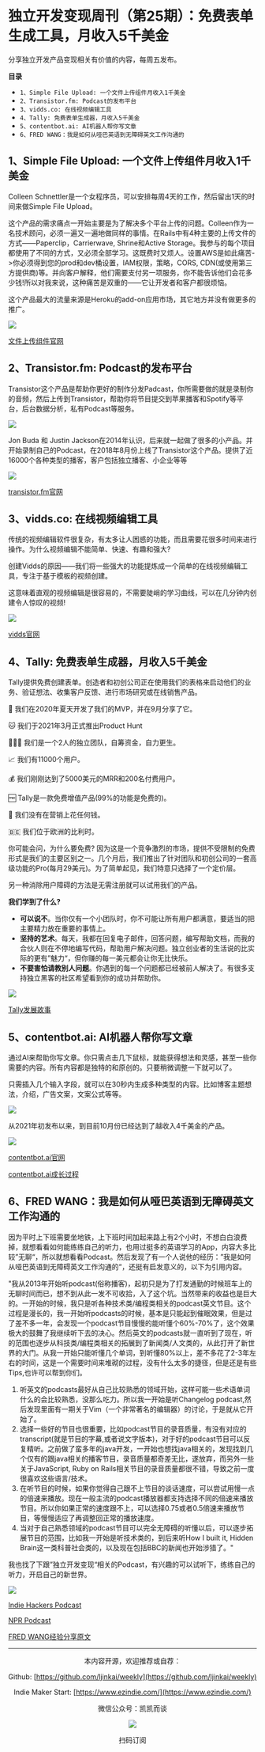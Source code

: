 # 独立开发变现周刊（第25期）：免费表单生成工具，月收入5千美金

分享独立开发产品变现相关有价值的内容，每周五发布。

**目录**
- `1、Simple File Upload: 一个文件上传组件月收入1千美金`
- `2、Transistor.fm: Podcast的发布平台`
- `3、vidds.co: 在线视频编辑工具`
- `4、Tally: 免费表单生成器，月收入5千美金`
- `5、contentbot.ai: AI机器人帮你写文章`
- `6、FRED WANG：我是如何从哑巴英语到无障碍英文工作沟通的`

## 1、Simple File Upload: 一个文件上传组件月收入1千美金

Colleen Schnettler是一个女程序员，可以安排每周4天的工作，然后留出1天的时间来做Simple File Upload。

这个产品的需求痛点一开始主要是为了解决多个平台上传的问题。Colleen作为一名技术顾问，必须一遍又一遍地做同样的事情。在Rails中有4种主要的上传文件的方式——Paperclip，Carrierwave, Shrine和Active Storage。我参与的每个项目都使用了不同的方式，又必须全部学习。这既费时又烦人。设置AWS是如此痛苦->你必须得到您的prod和dev桶设置，IAM权限，策略，CORS, CDN(或使用第三方提供商)等。并向客户解释，他们需要支付另一项服务，你不能告诉他们会花多少钱!所以对我来说，这种痛苦是双重的——它让开发者和客户都很烦恼。

这个产品最大的流量来源是Heroku的add-on应用市场，其它地方并没有做更多的推广。

![](http://qiniu.gafata.com/2021-10-21-Untitled.png?imageView2/2/w/600)

[文件上传组件官网](https://www.simplefileupload.com/)

## 2、Transistor.fm: Podcast的发布平台

Transistor这个产品是帮助你更好的制作分发Padcast，你所需要做的就是录制你的音频，然后上传到Transistor，帮助你将节目提交到苹果播客和Spotify等平台，后台数据分析，私有Podcast等服务。

![](http://qiniu.gafata.com/2021-10-21-Untitled%201.png?imageView2/2/w/600)

Jon Buda 和 Justin Jackson在2014年认识，后来就一起做了很多的小产品。并开始录制自己的Podcast，在2018年8月份上线了Transistor这个产品。提供了近16000个各种类型的播客，客户包括独立播客、小企业等等

![](http://qiniu.gafata.com/2021-10-21-Untitled%202.png?imageView2/2/w/600)

[transistor.fm官网](https://transistor.fm/)

## 3、vidds.co: 在线视频编辑工具

传统的视频编辑软件很复杂，有太多让人困惑的功能，而且需要花很多时间来进行操作。为什么视频编辑不能简单、快速、有趣和强大?

创建Vidds的原因——我们将一些强大的功能提炼成一个简单的在线视频编辑工具，专注于基于模板的视频创建。

这意味着直观的视频编辑是很容易的，不需要陡峭的学习曲线，可以在几分钟内创建令人惊叹的视频!

![](http://qiniu.gafata.com/2021-10-21-Untitled%203.png?imageView2/2/w/600)

[vidds官网](https://vidds.co/)

## 4、Tally: 免费表单生成器，月收入5千美金

Tally提供免费创建表单。创造者和初创公司正在使用我们的表格来启动他们的业务、验证想法、收集客户反馈、进行市场研究或在线销售产品。

📆 我们在2020年夏天开发了我们的MVP，并在9月分享了它。

🐱 我们于2021年3月正式推出Product Hunt

👩🏻‍💻 我们是一个2人的独立团队，自筹资金，自力更生。

📈 我们有11000个用户。

💰 我们刚刚达到了5000美元的MRR和200名付费用户。

🆓 Tally是一款免费增值产品(99%的功能是免费的)。

🤑 我们没有在营销上花任何钱。

🇧🇪 我们位于欧洲的比利时。

你可能会问，为什么要免费? 因为这是一个竞争激烈的市场，提供不受限制的免费形式是我们的主要区别之一。几个月后，我们推出了针对团队和初创公司的一套高级功能的Pro(每月29美元)。为了简单起见，我们特意只选择了一个定价层。

另一种消除用户障碍的方法是无需注册就可以试用我们的产品。

**我们学到了什么?**

- **可以说不**。当你仅有一个小团队时，你不可能让所有用户都满意，要适当的把主要精力放在重要的事情上。
- **坚持的艺术**。每天，我都在回复电子邮件，回答问题，编写帮助文档，而我的合伙人则在不停地编写代码，帮助用户解决问题。独立创业者的生活说的比实际的更有”魅力“，但你赚的每一美元都会让你无比快乐。
- **不要害怕请教别人问题**。你遇到的每一个问题都已经被前人解决了。有很多支持独立黑客的社区希望看到你的成功并帮助你。

![](http://qiniu.gafata.com/2021-10-21-Untitled%204.png?imageView2/2/w/600)

[Tally发展故事](https://blog.tally.so/year-1-how-we-bootstrapped-tally-to-11k-users-and-5k-mrr/)

## 5、contentbot.ai: AI机器人帮你写文章

通过AI来帮助你写文章。你只需点击几下鼠标，就能获得想法和灵感，甚至一些你需要的内容。所有内容都是独特的和原创的。只要稍微调整一下就可以了。

只需插入几个输入字段，就可以在30秒内生成多种类型的内容。比如博客主题想法，介绍，广告文案，文案公式等等。

![](http://qiniu.gafata.com/2021-10-21-Untitled%205.png?imageView2/2/w/600)

从2021年初发布以来，到目前10月份已经达到了越收入4千美金的产品。

![](http://qiniu.gafata.com/2021-10-21-Untitled%206.png?imageView2/2/w/600)

[contentbot.ai官网](https://contentbot.ai/)

[contentbot.ai成长过程](https://www.indiehackers.com/product/contentbot-ai)

## 6、FRED WANG：我是如何从哑巴英语到无障碍英文工作沟通的

因为平时上下班需要坐地铁，上下班时间加起来路上有2个小时，不想白白浪费掉，就想看看如何能练练自己的听力，也用过挺多的英语学习的App，内容大多比较”无聊“，所以就想看看Podcast。然后发现了有一个人说他的经历：”我是如何从哑巴英语到无障碍英文工作沟通的“，还挺有启发意义的，以下为引用内容。

"我从2013年开始听podcast(俗称播客)，起初只是为了打发通勤的时候班车上的无聊时间而已，想不到从此一发不可收拾，入了这个坑。当然带来的收益也是巨大的。一开始的时候，我只是听各种技术类/编程类相关的podcast英文节目。这个过程是漫长的，我一开始听podcasts的时候，基本是只能起到催眠效果，但是过了差不多一年，会发现一个podcast节目慢慢的能听懂个60%-70%了，这个效果极大的鼓舞了我继续听下去的决心。然后英文的podcasts就一直听到了现在，听的范围也逐步从科技类/编程类相关的拓展到了新闻类/人文类的，从此打开了新世界的大门。从我一开始只能听懂几个单词，到听懂80%以上，差不多花了2-3年左右的时间，这是一个需要时间来堆砌的过程，没有什么太多的捷径，但是还是有些Tips,也许可以帮到你们。

1. 听英文的podcasts最好从自己比较熟悉的领域开始，这样可能一些术语单词什么的会比较熟悉，没那么吃力。所以我一开始是听Changelog podcast,然后发现里面有一期关于Vim（一个非常著名的编辑器）的讨论，于是就从它开始了。
2. 选择一些好的节目也很重要，比如podcast节目的录音质量，有没有对应的transcript(就是节目的字幕,或者说文字版本)，对于好的podcast节目可以反复精听。之前做了蛮多年的java开发，一开始也想找java相关的，发现找到几个仅有的跟java相关的播客节目，录音质量都奇差无比，遂放弃，而另外一些关于JavaScript, Ruby on Rails相关节目的录音质量都很不错，导致之前一度很喜欢这些语言/技术。
3. 在听节目的时候，如果你觉得自己跟不上节目的谈话速度，可以尝试用慢一点的倍速来播放。现在一般主流的podcast播放器都支持选择不同的倍速来播放节目。所以你如果正常的速度跟不上，可以选择0.75或者0.5倍速来播放节目，等慢慢适应了再调整回正常的播放速度。
4. 当对于自己熟悉领域的podcast节目可以完全无障碍的听懂以后，可以逐步拓展节目的范围，比如我一开始是听技术类的，到后来听How I built it, Hidden Brain这一类科普社会类的，以及现在包括BBC的新闻也开始涉猎了。"

我也找了下跟”独立开发变现“相关的Podcast，有兴趣的可以试听下，练练自己的听力，开启自己的新世界。

![](http://qiniu.gafata.com/2021-10-21-Untitled%207.png?imageView2/2/w/600)

[Indie Hackers Podcast](https://www.indiehackers.com/podcasts)

[NPR Podcast](https://www.npr.org/podcasts/510313/how-i-built-this)

[FRED WANG经验分享原文](https://kenshinji.me/wo-shi-ru-he-cong-ya-ba-ying-yu-dao-wu-zhang-ai-ying-wen-gong-zuo-gou-tong-de/)

---
<center>
本内容开源，欢迎推荐或自荐：

Github: [https://github.com/ljinkai/weekly](https://github.com/ljinkai/weekly)


Indie Maker Start: [https://www.ezindie.com/](https://www.ezindie.com/)

微信公众号：凯凯而谈


![](http://qiniu.gafata.com/2019-03-17-web-bear.jpg?imageView2/2/w/200)

扫码订阅
</center>